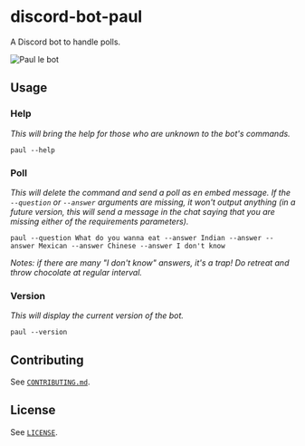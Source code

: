 # discord-bot-paul

A Discord bot to handle polls.

![Paul le bot](https://i.ibb.co/jGvnmK7/paul-le-bot.png)

## Usage

### Help

*This will bring the help for those who are unknown to the bot's commands.*

```console
paul --help
```

### Poll

*This will delete the command and send a poll as en embed message. If the `--question` or `--answer` arguments are missing, it won't output anything (in a future version, this will send a message in the chat saying that you are missing either of the requirements parameters).*

```console
paul --question What do you wanna eat --answer Indian --answer --answer Mexican --answer Chinese --answer I don't know
```

*Notes: if there are many "I don't know" answers, it's a trap! Do retreat and throw chocolate at regular interval.*

### Version

*This will display the current version of the bot.*

```console
paul --version
```

## Contributing

See [`CONTRIBUTING.md`](./CONTRIBUTING.md).

## License

See [`LICENSE`](./LICENSE).
